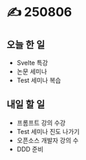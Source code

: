 # ✍️ 250806

## 오늘 한 일

* Svelte 특강
* 논문 세미나
* Test 세미나 복습



## 내일 할 일

* 프롬프트 강의 수강
* Test 세미나 진도 나가기
* 오픈소스 개발자 강의 수
* DDD 준비
